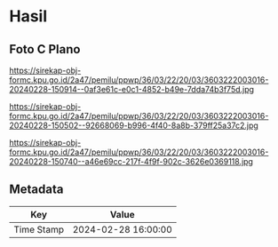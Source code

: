# Hasil

## Foto C Plano

https://sirekap-obj-formc.kpu.go.id/2a47/pemilu/ppwp/36/03/22/20/03/3603222003016-20240228-150914--0af3e61c-e0c1-4852-b49e-7dda74b3f75d.jpg

https://sirekap-obj-formc.kpu.go.id/2a47/pemilu/ppwp/36/03/22/20/03/3603222003016-20240228-150502--92668069-b996-4f40-8a8b-379ff25a37c2.jpg

https://sirekap-obj-formc.kpu.go.id/2a47/pemilu/ppwp/36/03/22/20/03/3603222003016-20240228-150740--a46e69cc-217f-4f9f-902c-3626e0369118.jpg


## Metadata

| Key        | Value               |
| ---------- | ------------------- |
| Time Stamp | 2024-02-28 16:00:00 |



